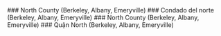 <style>
.h3{
    margin-top:2rem;
}
</style>
<RenderIf language="en,tl">
### North County (Berkeley, Albany, Emeryville)

</RenderIf>
<RenderIf language="es">
### Condado del norte (Berkeley, Albany, Emeryville)

</RenderIf>
<RenderIf language="zh">
### North County (Berkeley, Albany, Emeryville)

</RenderIf>
<RenderIf language="vi">
### Quận North (Berkeley, Albany, Emeryville)

</RenderIf>
